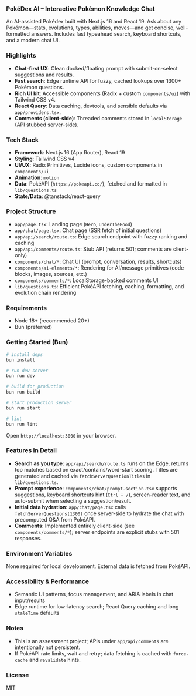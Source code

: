 ### PokéDex AI – Interactive Pokémon Knowledge Chat

An AI-assisted Pokédex built with Next.js 16 and React 19. Ask about any Pokémon—stats, evolutions, types, abilities, moves—and get concise, well-formatted answers. Includes fast typeahead search, keyboard shortcuts, and a modern chat UI.

### Highlights
- **Chat-first UX**: Clean docked/floating prompt with submit-on-select suggestions and results.
- **Fast search**: Edge runtime API for fuzzy, cached lookups over 1300+ Pokémon questions.
- **Rich UI kit**: Accessible components (Radix + custom `components/ui`) with Tailwind CSS v4.
- **React Query**: Data caching, devtools, and sensible defaults via `app/providers.tsx`.
- **Comments (client-side)**: Threaded comments stored in `localStorage` (API stubbed server-side).

### Tech Stack
- **Framework**: Next.js 16 (App Router), React 19
- **Styling**: Tailwind CSS v4
- **UI/UX**: Radix Primitives, Lucide icons, custom components in `components/ui`
- **Animation**: `motion`
- **Data**: PokéAPI (`https://pokeapi.co/`), fetched and formatted in `lib/questions.ts`
- **State/Data**: @tanstack/react-query

### Project Structure
- `app/page.tsx`: Landing page (`Hero`, `UnderTheHood`)
- `app/chat/page.tsx`: Chat page (SSR fetch of initial questions)
- `app/api/search/route.ts`: Edge search endpoint with fuzzy ranking and caching
- `app/api/comments/route.ts`: Stub API (returns 501; comments are client-only)
- `components/chat/*`: Chat UI (prompt, conversation, results, shortcuts)
- `components/ai-elements/*`: Rendering for AI/message primitives (code blocks, images, sources, etc.)
- `components/comments/*`: LocalStorage-backed comments UI
- `lib/questions.ts`: Efficient PokéAPI fetching, caching, formatting, and evolution chain rendering

### Requirements
- Node 18+ (recommended 20+)
- Bun (preferred)

### Getting Started (Bun)
```bash
# install deps
bun install

# run dev server
bun run dev

# build for production
bun run build

# start production server
bun run start

# lint
bun run lint
```

Open `http://localhost:3000` in your browser.

### Features in Detail
- **Search as you type**: `app/api/search/route.ts` runs on the Edge, returns top matches based on exact/contains/word-start scoring. Titles are generated and cached via `fetchServerQuestionTitles` in `lib/questions.ts`.
- **Prompt experience**: `components/chat/prompt-section.tsx` supports suggestions, keyboard shortcuts hint (`Ctrl + /`), screen-reader text, and auto-submit when selecting a suggestion/result.
- **Initial data hydration**: `app/chat/page.tsx` calls `fetchServerQuestions(1300)` once server-side to hydrate the chat with precomputed Q&A from PokéAPI.
- **Comments**: Implemented entirely client-side (see `components/comments/*`); server endpoints are explicit stubs with 501 responses.

### Environment Variables
None required for local development. External data is fetched from PokéAPI.

### Accessibility & Performance
- Semantic UI patterns, focus management, and ARIA labels in chat input/results
- Edge runtime for low-latency search; React Query caching and long `staleTime` defaults

### Notes
- This is an assessment project; APIs under `app/api/comments` are intentionally not persistent.
- If PokéAPI rate limits, wait and retry; data fetching is cached with `force-cache` and `revalidate` hints.

### License
MIT
